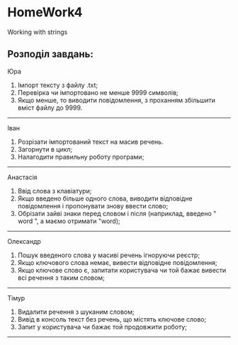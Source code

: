 # HomeWork4
Working with strings

Розподіл завдань:
-------------------------
Юра
1. Імпорт тексту з файлу .txt;
2. Перевірка чи імпортовано не менше 9999 символів;
3. Якщо менше, то виводити повідомлення, з проханням збільшити вміст файлу до 9999.

-------------------------
Іван
1. Розрізати імпортований текст на масив речень.
2. Загорнути в цикл;
3. Налагодити правильну роботу програми;

-------------------------
Анастасія
1. Ввід слова з клавіатури;
2. Якщо введено більше одного слова, виводити відповідне повідомлення і пропонувати знову ввести слово;
3. Обрізати зайві знаки перед словом і після (наприклад, введено "  word ", а маємо отримати "word);

-------------------------
Олександр
1. Пошук введеного слова у масиві речень ігноруючи реєстр;
2. Якщо ключового слова немає, вивести відповідне повідомлення;
3. Якщо ключове слово є, запитати користувача чи той бажає вивести всі речення з таким словом;

-------------------------
Тімур
1. Видалити речення з шуканим словом;
2. Вивід в консоль текст без речень, що містять ключове слово;
3. Запит у користувача чи бажає той продовжити роботу;

-------------------------
